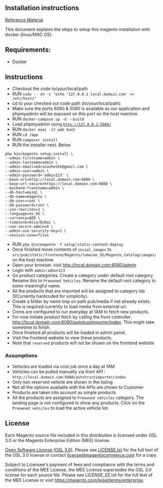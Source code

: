 ## Installation instructions
[Reference Material](https://www.magemodule.com/all-things-magento/magento-2-tutorials/docker-magento-2-development/)

This document explains the steps to setup this magento installation with docker (linux/MAC OS).

## Requirements:
* Docker

## Instructions
* Checkout the code to/your/local/path
* RUN <code>sudo -- sh -c "echo '127.0.0.1 local.domain.com' >> /etc/hosts"</code>
* cd to your checked out code path (to/your/local/path)
* Make sure the ports 6080 & 5080 is available as our application and phpmyadmin will be exposed on this port on the host machine
* RUN <code>docker-compose up -d --build</code>
* Load phpmyadmin using <code>http://127.0.0.1:5080/</code>
* RUN <code>docker exec -it web bash</code>
* RUN <code>cd /app</code>
* RUN <code>composer install</code>
* RUN the installer next. Below
```
php bin/magento setup:install \
--admin-firstname=admin \
--admin-lastname=admin \
--admin-email=mdrazasheikh@gmail.com \
--admin-user=admin \
--admin-password='admin123' \
--base-url=http://local.domain.com:6080 \
--base-url-secure=https://local.domain.com:6080 \
--backend-frontname=admin \
--db-host=mysql \
--db-name=magento \
--db-user=root \
--db-password=root \
--use-rewrites=1 \
--language=en_US \
--currency=AED \
--timezone=Asia/Dubai \
--use-secure-admin=0 \
--admin-use-security-key=1 \
--session-save=files
```
* RUN `php bin/magento -f setup:static-content:deploy`
* Once finished move contents of `social_images` to `src/pub/static/frontend/Magento/luma/en_US/Magento_Catalog/images/` on the host machine
* Open your browser. visit http://local.domain.com:6080/admin
* Login with `admin:admin123`
* Go product categories. Create a category under default root category. Rename this to `Preowned Vehicles`. Rename the default root category to some meaningful name.
* All the products that are imported will be assigned to category ids 3(Currently hardcoded for simplicity).
* Create a folder by name tmp on path pub/media if not already exists. This is required currently to load media from external url.
* Crons are configured to run everyday at 1AM to fetch new products.
* For now initiate product fetch by calling the front controller. http://local.domain.com:6080/autotrustimporter/index. This might take sometime to finish.
* Once finished all products will be loaded in admin panel.
* Visit the frontend website to view these products.
* Note that `reserved` products will not be shown on the frontend website


### Assumptions
* Vehicles are loaded via cron job once a day at 1AM
* Vehicles can be pulled manually via front API : `http://local.domain.com:6080/autotrustimporter/index`
* Only non reserved vehicle are shown in the listing
* Not all the options available with the APIs are shown to Customer
* Products are taken into account as simple products
* All the products are assigned to <code>Preowned vehicles</code> category. The landing page is not configured to show any products. Click on the <code>Preowned vehicles</code> to load the active vehicle list
 
## License

Each Magento source file included in this distribution is licensed under OSL 3.0 or the Magento Enterprise Edition (MEE) license.

[Open Software License (OSL 3.0)](https://opensource.org/licenses/osl-3.0.php).
Please see [LICENSE.txt](https://github.com/magento/magento2/blob/2.3-develop/LICENSE.txt) for the full text of the OSL 3.0 license or contact license@magentocommerce.com for a copy.

Subject to Licensee's payment of fees and compliance with the terms and conditions of the MEE License, the MEE License supersedes the OSL 3.0 license for each source file.
Please see LICENSE_EE.txt for the full text of the MEE License or visit https://magento.com/legal/terms/enterprise.
